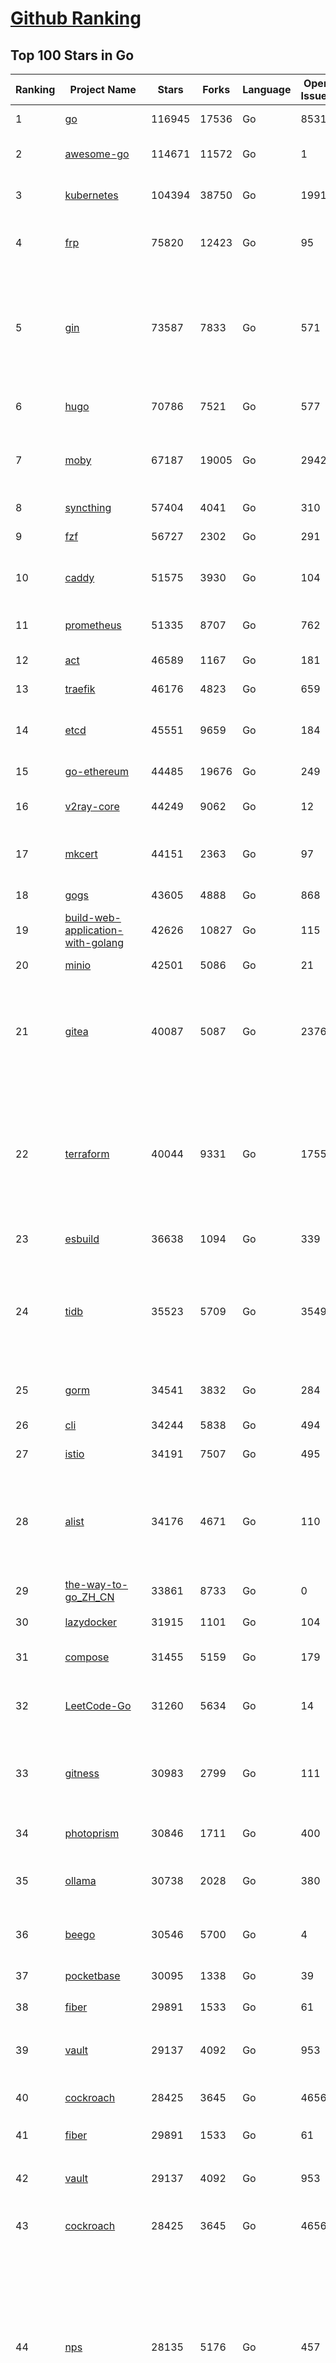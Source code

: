 [Github Ranking](../README.md)
==========

## Top 100 Stars in Go

| Ranking | Project Name | Stars | Forks | Language | Open Issues | Description | Last Commit |
| ------- | ------------ | ----- | ----- | -------- | ----------- | ----------- | ----------- |
| 1 | [go](https://github.com/golang/go) | 116945 | 17536 | Go | 8531 | The Go programming language | 2024-01-12T09:54:12Z |
| 2 | [awesome-go](https://github.com/avelino/awesome-go) | 114671 | 11572 | Go | 1 | A curated list of awesome Go frameworks, libraries and software | 2024-01-12T03:30:38Z |
| 3 | [kubernetes](https://github.com/kubernetes/kubernetes) | 104394 | 38750 | Go | 1991 | Production-Grade Container Scheduling and Management | 2024-01-12T09:53:42Z |
| 4 | [frp](https://github.com/fatedier/frp) | 75820 | 12423 | Go | 95 | A fast reverse proxy to help you expose a local server behind a NAT or firewall to the internet. | 2024-01-09T10:50:50Z |
| 5 | [gin](https://github.com/gin-gonic/gin) | 73587 | 7833 | Go | 571 | Gin is a HTTP web framework written in Go (Golang). It features a Martini-like API with much better performance -- up to 40 times faster. If you need smashing performance, get yourself some Gin. | 2024-01-10T10:22:32Z |
| 6 | [hugo](https://github.com/gohugoio/hugo) | 70786 | 7521 | Go | 577 | The world’s fastest framework for building websites. | 2024-01-12T08:13:16Z |
| 7 | [moby](https://github.com/moby/moby) | 67187 | 19005 | Go | 2942 | The Moby Project - a collaborative project for the container ecosystem to assemble container-based systems | 2024-01-12T09:51:37Z |
| 8 | [syncthing](https://github.com/syncthing/syncthing) | 57404 | 4041 | Go | 310 | Open Source Continuous File Synchronization | 2024-01-12T09:58:57Z |
| 9 | [fzf](https://github.com/junegunn/fzf) | 56727 | 2302 | Go | 291 | :cherry_blossom: A command-line fuzzy finder | 2024-01-09T22:21:37Z |
| 10 | [caddy](https://github.com/caddyserver/caddy) | 51575 | 3930 | Go | 104 | Fast and extensible multi-platform HTTP/1-2-3 web server with automatic HTTPS | 2024-01-12T09:39:15Z |
| 11 | [prometheus](https://github.com/prometheus/prometheus) | 51335 | 8707 | Go | 762 | The Prometheus monitoring system and time series database. | 2024-01-12T09:19:51Z |
| 12 | [act](https://github.com/nektos/act) | 46589 | 1167 | Go | 181 | Run your GitHub Actions locally 🚀 | 2024-01-09T09:16:55Z |
| 13 | [traefik](https://github.com/traefik/traefik) | 46176 | 4823 | Go | 659 | The Cloud Native Application Proxy | 2024-01-12T09:18:05Z |
| 14 | [etcd](https://github.com/etcd-io/etcd) | 45551 | 9659 | Go | 184 | Distributed reliable key-value store for the most critical data of a distributed system | 2024-01-12T09:51:04Z |
| 15 | [go-ethereum](https://github.com/ethereum/go-ethereum) | 44485 | 19676 | Go | 249 | Official Go implementation of the Ethereum protocol | 2024-01-12T09:40:04Z |
| 16 | [v2ray-core](https://github.com/v2ray/v2ray-core) | 44249 | 9062 | Go | 12 | A platform for building proxies to bypass network restrictions. | 2024-01-09T03:02:01Z |
| 17 | [mkcert](https://github.com/FiloSottile/mkcert) | 44151 | 2363 | Go | 97 | A simple zero-config tool to make locally trusted development certificates with any names you'd like. | 2023-11-29T10:04:44Z |
| 18 | [gogs](https://github.com/gogs/gogs) | 43605 | 4888 | Go | 868 | Gogs is a painless self-hosted Git service | 2024-01-01T18:51:33Z |
| 19 | [build-web-application-with-golang](https://github.com/astaxie/build-web-application-with-golang) | 42626 | 10827 | Go | 115 | A golang ebook intro how to build a web with golang | 2023-11-23T20:56:37Z |
| 20 | [minio](https://github.com/minio/minio) | 42501 | 5086 | Go | 21 | The Object Store for AI Data Infrastructure | 2024-01-12T09:48:36Z |
| 21 | [gitea](https://github.com/go-gitea/gitea) | 40087 | 5087 | Go | 2376 | Git with a cup of tea! Painless self-hosted all-in-one software development service, including Git hosting, code review, team collaboration, package registry and CI/CD | 2024-01-12T07:12:18Z |
| 22 | [terraform](https://github.com/hashicorp/terraform) | 40044 | 9331 | Go | 1755 | Terraform enables you to safely and predictably create, change, and improve infrastructure. It is a source-available tool that codifies APIs into declarative configuration files that can be shared amongst team members, treated as code, edited, reviewed, and versioned. | 2024-01-12T01:08:42Z |
| 23 | [esbuild](https://github.com/evanw/esbuild) | 36638 | 1094 | Go | 339 | An extremely fast bundler for the web | 2024-01-06T16:23:55Z |
| 24 | [tidb](https://github.com/pingcap/tidb) | 35523 | 5709 | Go | 3549 | TiDB is an open-source, cloud-native, distributed, MySQL-Compatible database for elastic scale and real-time analytics. Try AI-powered Chat2Query free at : https://tidbcloud.com/free-trial | 2024-01-12T09:59:14Z |
| 25 | [gorm](https://github.com/go-gorm/gorm) | 34541 | 3832 | Go | 284 | The fantastic ORM library for Golang, aims to be developer friendly | 2024-01-12T09:09:23Z |
| 26 | [cli](https://github.com/cli/cli) | 34244 | 5838 | Go | 494 | GitHub’s official command line tool | 2024-01-12T04:08:52Z |
| 27 | [istio](https://github.com/istio/istio) | 34191 | 7507 | Go | 495 | Connect, secure, control, and observe services. | 2024-01-12T09:56:57Z |
| 28 | [alist](https://github.com/alist-org/alist) | 34176 | 4671 | Go | 110 | 🗂️A file list/WebDAV program that supports multiple storages, powered by Gin and Solidjs. / 一个支持多存储的文件列表/WebDAV程序，使用 Gin 和 Solidjs。 | 2024-01-12T03:55:32Z |
| 29 | [the-way-to-go_ZH_CN](https://github.com/unknwon/the-way-to-go_ZH_CN) | 33861 | 8733 | Go | 0 | 《The Way to Go》中文译本，中文正式名《Go 入门指南》 | 2023-08-12T01:54:36Z |
| 30 | [lazydocker](https://github.com/jesseduffield/lazydocker) | 31915 | 1101 | Go | 104 | The lazier way to manage everything docker | 2023-12-27T16:15:49Z |
| 31 | [compose](https://github.com/docker/compose) | 31455 | 5159 | Go | 179 | Define and run multi-container applications with Docker | 2024-01-12T09:03:26Z |
| 32 | [LeetCode-Go](https://github.com/halfrost/LeetCode-Go) | 31260 | 5634 | Go | 14 | ✅ Solutions to LeetCode by Go, 100% test coverage, runtime beats 100% / LeetCode 题解 | 2023-10-11T23:26:58Z |
| 33 | [gitness](https://github.com/harness/gitness) | 30983 | 2799 | Go | 111 | Gitness is an Open Source developer platform with Source Control management, Continuous Integration and Continuous Delivery. | 2024-01-12T07:44:53Z |
| 34 | [photoprism](https://github.com/photoprism/photoprism) | 30846 | 1711 | Go | 400 | AI-Powered Photos App for the Decentralized Web 🌈💎✨ | 2024-01-12T09:30:26Z |
| 35 | [ollama](https://github.com/jmorganca/ollama) | 30738 | 2028 | Go | 380 | Get up and running with Llama 2, Mistral, and other large language models locally. | 2024-01-12T05:27:02Z |
| 36 | [beego](https://github.com/beego/beego) | 30546 | 5700 | Go | 4 | beego is an open-source, high-performance web framework for the Go programming language. | 2024-01-09T13:25:49Z |
| 37 | [pocketbase](https://github.com/pocketbase/pocketbase) | 30095 | 1338 | Go | 39 | Open Source realtime backend in 1 file | 2024-01-07T14:10:16Z |
| 38 | [fiber](https://github.com/gofiber/fiber) | 29891 | 1533 | Go | 61 | ⚡️ Express inspired web framework written in Go | 2024-01-12T09:35:21Z |
| 39 | [vault](https://github.com/hashicorp/vault) | 29137 | 4092 | Go | 953 | A tool for secrets management, encryption as a service, and privileged access management | 2024-01-12T01:22:53Z |
| 40 | [cockroach](https://github.com/cockroachdb/cockroach) | 28425 | 3645 | Go | 4656 | CockroachDB - the open source, cloud-native distributed SQL database. | 2024-01-12T07:33:14Z |
| 41 | [fiber](https://github.com/gofiber/fiber) | 29891 | 1533 | Go | 61 | ⚡️ Express inspired web framework written in Go | 2024-01-12T09:35:21Z |
| 42 | [vault](https://github.com/hashicorp/vault) | 29137 | 4092 | Go | 953 | A tool for secrets management, encryption as a service, and privileged access management | 2024-01-12T01:22:53Z |
| 43 | [cockroach](https://github.com/cockroachdb/cockroach) | 28425 | 3645 | Go | 4656 | CockroachDB - the open source, cloud-native distributed SQL database. | 2024-01-12T07:33:14Z |
| 44 | [nps](https://github.com/ehang-io/nps) | 28135 | 5176 | Go | 457 | 一款轻量级、高性能、功能强大的内网穿透代理服务器。支持tcp、udp、socks5、http等几乎所有流量转发，可用来访问内网网站、本地支付接口调试、ssh访问、远程桌面，内网dns解析、内网socks5代理等等……，并带有功能强大的web管理端。a lightweight, high-performance, powerful intranet penetration proxy server, with a powerful web management terminal. | 2024-01-11T03:38:31Z |
| 45 | [minikube](https://github.com/kubernetes/minikube) | 27803 | 4827 | Go | 910 | Run Kubernetes locally | 2024-01-12T06:22:34Z |
| 46 | [echo](https://github.com/labstack/echo) | 27555 | 2255 | Go | 52 | High performance, minimalist Go web framework | 2024-01-02T11:40:16Z |
| 47 | [go-zero](https://github.com/zeromicro/go-zero) | 26800 | 3782 | Go | 362 | A cloud-native Go microservices framework with cli tool for productivity. | 2024-01-12T10:00:31Z |
| 48 | [v2ray-core](https://github.com/v2fly/v2ray-core) | 26440 | 4409 | Go | 37 | A platform for building proxies to bypass network restrictions. | 2024-01-11T04:40:53Z |
| 49 | [kit](https://github.com/go-kit/kit) | 25824 | 2489 | Go | 36 | A standard library for microservices. | 2023-12-22T23:16:59Z |
| 50 | [k3s](https://github.com/k3s-io/k3s) | 25476 | 2196 | Go | 158 | Lightweight Kubernetes | 2024-01-12T09:03:50Z |
| 51 | [helm](https://github.com/helm/helm) | 25467 | 6951 | Go | 290 | The Kubernetes Package Manager | 2024-01-12T02:46:53Z |
| 52 | [croc](https://github.com/schollz/croc) | 25388 | 1040 | Go | 121 | Easily and securely send things from one computer to another :crocodile: :package: | 2024-01-09T08:32:23Z |
| 53 | [milvus](https://github.com/milvus-io/milvus) | 25009 | 2666 | Go | 460 | A cloud-native vector database, storage for next generation AI applications | 2024-01-12T09:59:40Z |
| 54 | [viper](https://github.com/spf13/viper) | 24971 | 2056 | Go | 382 | Go configuration with fangs | 2024-01-09T11:16:56Z |
| 55 | [iris](https://github.com/kataras/iris) | 24639 | 2498 | Go | 96 | The fastest HTTP/2 Go Web Framework. New, modern and easy to learn. Fast development with Code you control. Unbeatable cost-performance ratio :rocket: | 2024-01-12T04:47:46Z |
| 56 | [nsq](https://github.com/nsqio/nsq) | 24241 | 2918 | Go | 48 | A realtime distributed messaging platform | 2024-01-02T17:37:13Z |
| 57 | [faas](https://github.com/openfaas/faas) | 24139 | 1911 | Go | 30 | OpenFaaS - Serverless Functions Made Simple | 2024-01-11T18:04:26Z |
| 58 | [logrus](https://github.com/sirupsen/logrus) | 23678 | 2328 | Go | 3 | Structured, pluggable logging for Go. | 2024-01-10T13:36:15Z |
| 59 | [k9s](https://github.com/derailed/k9s) | 23483 | 1503 | Go | 383 | 🐶 Kubernetes CLI To Manage Your Clusters In Style! | 2024-01-11T09:14:07Z |
| 60 | [ngrok](https://github.com/inconshreveable/ngrok) | 23472 | 4362 | Go | 234 | Introspected tunnels to localhost | 2023-12-14T18:57:31Z |
| 61 | [logrus](https://github.com/sirupsen/logrus) | 23678 | 2328 | Go | 3 | Structured, pluggable logging for Go. | 2024-01-10T13:36:15Z |
| 62 | [Wox](https://github.com/Wox-launcher/Wox) | 23648 | 2382 | Go | 159 | A cross-platform launcher that simply works | 2024-01-11T07:45:17Z |
| 63 | [k9s](https://github.com/derailed/k9s) | 23483 | 1503 | Go | 383 | 🐶 Kubernetes CLI To Manage Your Clusters In Style! | 2024-01-11T09:14:07Z |
| 64 | [ngrok](https://github.com/inconshreveable/ngrok) | 23472 | 4362 | Go | 234 | Introspected tunnels to localhost | 2023-12-14T18:57:31Z |
| 65 | [go-patterns](https://github.com/tmrts/go-patterns) | 23410 | 2179 | Go | 17 | Curated list of Go design patterns, recipes and idioms | 2023-10-01T05:09:32Z |
| 66 | [micro](https://github.com/zyedidia/micro) | 23323 | 1180 | Go | 761 | A modern and intuitive terminal-based text editor | 2024-01-07T20:41:27Z |
| 67 | [docker_practice](https://github.com/yeasy/docker_practice) | 23322 | 5661 | Go | 5 | Learn and understand Docker&Container technologies, with real DevOps practice! | 2023-12-30T00:28:00Z |
| 68 | [lux](https://github.com/iawia002/lux) | 22924 | 2655 | Go | 465 | 👾 Fast and simple video download library and CLI tool written in Go | 2024-01-05T01:46:08Z |
| 69 | [dapr](https://github.com/dapr/dapr) | 22810 | 1800 | Go | 377 | Dapr is a portable, event-driven, runtime for building distributed applications across cloud and edge. | 2024-01-12T09:58:53Z |
| 70 | [hub](https://github.com/mislav/hub) | 22618 | 2437 | Go | 239 | A command-line tool that makes git easier to use with GitHub. | 2024-01-01T19:29:41Z |
| 71 | [k6](https://github.com/grafana/k6) | 22421 | 1188 | Go | 379 | A modern load testing tool, using Go and JavaScript - https://k6.io | 2024-01-12T09:56:23Z |
| 72 | [vegeta](https://github.com/tsenart/vegeta) | 22367 | 1383 | Go | 62 | HTTP load testing tool and library. It's over 9000! | 2024-01-01T16:12:14Z |
| 73 | [fyne](https://github.com/fyne-io/fyne) | 22284 | 1326 | Go | 596 | Cross platform GUI toolkit in Go inspired by Material Design | 2024-01-12T01:12:21Z |
| 74 | [restic](https://github.com/restic/restic) | 22250 | 1412 | Go | 420 | Fast, secure, efficient backup program | 2024-01-11T00:21:27Z |
| 75 | [filebrowser](https://github.com/filebrowser/filebrowser) | 22190 | 2638 | Go | 63 | 📂 Web File Browser | 2024-01-07T15:25:06Z |
| 76 | [memos](https://github.com/usememos/memos) | 22059 | 1609 | Go | 192 | An open source, lightweight note-taking service. Easily capture and share your great thoughts. | 2024-01-12T07:53:25Z |
| 77 | [rancher](https://github.com/rancher/rancher) | 21994 | 2962 | Go | 2788 | Complete container management platform | 2024-01-12T08:50:30Z |
| 78 | [kratos](https://github.com/go-kratos/kratos) | 21964 | 3969 | Go | 31 | Your ultimate Go microservices framework for the cloud-native era. | 2024-01-10T05:30:54Z |
| 79 | [bubbletea](https://github.com/charmbracelet/bubbletea) | 21876 | 660 | Go | 48 | A powerful little TUI framework 🏗 | 2024-01-11T15:38:58Z |
| 80 | [delve](https://github.com/go-delve/delve) | 21557 | 2148 | Go | 97 | Delve is a debugger for the Go programming language. | 2024-01-10T15:33:35Z |
| 81 | [harbor](https://github.com/goharbor/harbor) | 21545 | 4525 | Go | 549 | An open source trusted cloud native registry project that stores, signs, and scans content. | 2024-01-12T08:56:57Z |
| 82 | [colly](https://github.com/gocolly/colly) | 21492 | 1688 | Go | 146 | Elegant Scraper and Crawler Framework for Golang | 2024-01-04T17:04:17Z |
| 83 | [testify](https://github.com/stretchr/testify) | 21287 | 1541 | Go | 266 | A toolkit with common assertions and mocks that plays nicely with the standard library | 2024-01-10T16:03:48Z |
| 84 | [cli](https://github.com/urfave/cli) | 21193 | 1704 | Go | 28 | A simple, fast, and fun package for building command line apps in Go | 2024-01-10T22:58:20Z |
| 85 | [go-micro](https://github.com/go-micro/go-micro) | 21117 | 2360 | Go | 86 | A Go microservices framework | 2023-12-27T15:11:11Z |
| 86 | [loki](https://github.com/grafana/loki) | 21012 | 3097 | Go | 1167 | Like Prometheus, but for logs. | 2024-01-12T09:55:57Z |
| 87 | [learn-go-with-tests](https://github.com/quii/learn-go-with-tests) | 20717 | 2740 | Go | 41 | Learn Go with test-driven development | 2024-01-11T09:14:42Z |
| 88 | [fasthttp](https://github.com/valyala/fasthttp) | 20581 | 1703 | Go | 75 | Fast HTTP package for Go. Tuned for high performance. Zero memory allocations in hot paths. Up to 10x faster than net/http | 2024-01-10T09:06:47Z |
| 89 | [websocket](https://github.com/gorilla/websocket) | 20558 | 3486 | Go | 42 | Package gorilla/websocket is a fast, well-tested and widely used WebSocket implementation for Go. | 2023-12-14T05:36:44Z |
| 90 | [zap](https://github.com/uber-go/zap) | 20318 | 1444 | Go | 103 | Blazing fast, structured, leveled logging in Go. | 2023-12-30T09:08:37Z |
| 91 | [podman](https://github.com/containers/podman) | 20309 | 2144 | Go | 497 | Podman: A tool for managing OCI containers and pods. | 2024-01-12T04:27:34Z |
| 92 | [wails](https://github.com/wailsapp/wails) | 20299 | 1023 | Go | 220 | Create beautiful applications using Go | 2024-01-11T00:03:59Z |
| 93 | [AdGuardHome](https://github.com/AdguardTeam/AdGuardHome) | 20170 | 1617 | Go | 942 | Network-wide ads & trackers blocking DNS server | 2024-01-11T17:21:49Z |
| 94 | [Xray-core](https://github.com/XTLS/Xray-core) | 20066 | 3457 | Go | 447 | Xray, Penetrates Everything. Also the best v2ray-core, with XTLS support. Fully compatible configuration. | 2024-01-11T15:57:05Z |
| 95 | [Cloudreve](https://github.com/cloudreve/Cloudreve) | 20054 | 3268 | Go | 199 | 🌩支持多家云存储的云盘系统 (Self-hosted file management and sharing system, supports multiple storage providers) | 2024-01-05T09:50:12Z |
| 96 | [trivy](https://github.com/aquasecurity/trivy) | 19955 | 2004 | Go | 176 | Find vulnerabilities, misconfigurations, secrets, SBOM in containers, Kubernetes, code repositories, clouds and more | 2024-01-12T09:15:51Z |
| 97 | [dgraph](https://github.com/dgraph-io/dgraph) | 19834 | 1503 | Go | 213 | The high-performance database for modern applications | 2024-01-11T19:07:09Z |
| 98 | [mux](https://github.com/gorilla/mux) | 19728 | 1836 | Go | 15 | Package gorilla/mux is a powerful HTTP router and URL matcher for building Go web servers with 🦍 | 2023-12-21T22:28:05Z |
| 99 | [CasaOS](https://github.com/IceWhaleTech/CasaOS) | 19418 | 1062 | Go | 276 | CasaOS - A simple, easy-to-use, elegant open-source Personal Cloud system. | 2024-01-05T07:05:17Z |
| 100 | [grpc-go](https://github.com/grpc/grpc-go) | 19360 | 4226 | Go | 119 | The Go language implementation of gRPC. HTTP/2 based RPC | 2024-01-12T08:07:20Z |

